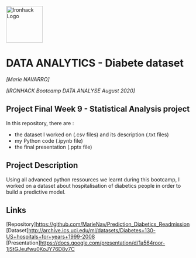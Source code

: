 <img src="https://bit.ly/2VnXWr2" alt="Ironhack Logo" width="100"/>

# DATA ANALYTICS - Diabete dataset
*[Marie NAVARRO]*

*[IRONHACK Bootcamp DATA ANALYSE August 2020]*


## Project Final Week 9 - Statistical Analysis project
In this repository, there are : 
- the dataset I worked on (.csv files) and its description (.txt files)
- my Python code (.ipynb file)
- the final presentation (.pptx file)


## Project Description
Using all advanced python ressources we learnt during this bootcamp, I worked on a dataset
about hospitalisation of diabetics people in order to build a predictive model.


## Links
[Repository]https://github.com/MarieNav/Prediction_Diabetics_Readmission
[Dataset]http://archive.ics.uci.edu/ml/datasets/Diabetes+130-US+hospitals+for+years+1999-2008
[Presentation]https://docs.google.com/presentation/d/1a564roor-1jStGJeufwu0KoJY76D8v7C
